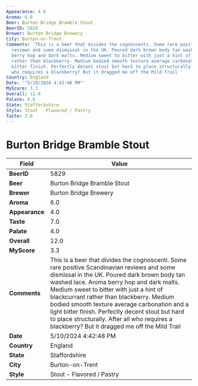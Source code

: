 ```yaml
---
Appearance: 4.0
Aroma: 6.0
Beer: Burton Bridge Bramble Stout
BeerID: 5829
Brewer: Burton Bridge Brewery
City: Burton-on-Trent
Comments: 'This is a beer that divides the cognoscenti. Some rare positive Scandinavian
  reviews and some dismissal in the UK. Poured dark brown body tan washed lace. Aroma
  berry hop and dark malts. Medium sweet to bitter with just a hint of blackcurrant
  rather than blackberry. Medium bodied smooth texture average carbonation and a light
  bitter finish. Perfectly decent stout but hard to place structurally. After all
  who requires a blackberry? But it dragged me off the Mild Trail '
Country: England
Date: '"5/10/2024 4:42:48 PM"'
MyScore: 3.3
Overall: 12.0
Palate: 4.0
State: Staffordshire
Style: Stout - Flavored / Pastry
Taste: 7.0
---
```


# Burton Bridge Bramble Stout

| Field         | Value |
|---------------|-------|
| **BeerID** | 5829 |
| **Beer** | Burton Bridge Bramble Stout |
| **Brewer** | Burton Bridge Brewery |
| **Aroma** | 6.0 |
| **Appearance** | 4.0 |
| **Taste** | 7.0 |
| **Palate** | 4.0 |
| **Overall** | 12.0 |
| **MyScore** | 3.3 |
| **Comments** | This is a beer that divides the cognoscenti. Some rare positive Scandinavian reviews and some dismissal in the UK. Poured dark brown body tan washed lace. Aroma berry hop and dark malts. Medium sweet to bitter with just a hint of blackcurrant rather than blackberry. Medium bodied smooth texture average carbonation and a light bitter finish. Perfectly decent stout but hard to place structurally. After all who requires a blackberry? But it dragged me off the Mild Trail  |
| **Date** | 5/10/2024 4:42:48 PM |
| **Country** | England |
| **State** | Staffordshire |
| **City** | Burton-on-Trent |
| **Style** | Stout - Flavored / Pastry |
